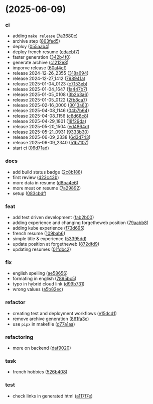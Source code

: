 #  (2025-06-09)


### ci

* adding `make release` ([7a3680c](https://github.com/KINFOO/resume/commit/7a3680c355c5092ccb0d8bd0204aa1d5c9a1dbe8))
* archive step ([863fed5](https://github.com/KINFOO/resume/commit/863fed516c32de8d4bf4d3c75f35b9117e79e282))
* deploy ([055aab4](https://github.com/KINFOO/resume/commit/055aab444bd8a81c9760db8e7e9b561110ccc083))
* deploy french resume ([edacbf7](https://github.com/KINFOO/resume/commit/edacbf7981bb706b4e91908af567288142c95b4e))
* faster generation ([342b4f0](https://github.com/KINFOO/resume/commit/342b4f0d04e360edd53a19c896f787ba57878a89))
* generate archive ([c1212e8](https://github.com/KINFOO/resume/commit/c1212e8c461260fd062e3b53eda2cc48cef8e06b))
* imporve release ([60af4cf](https://github.com/KINFOO/resume/commit/60af4cfead4e7df23e0655cc84f4aa28575f2775))
* release 2024-12-26_2355 ([318a694](https://github.com/KINFOO/resume/commit/318a694e3736ba580a897619eb34226febdd3585))
* release 2024-12-27_1412 ([798941a](https://github.com/KINFOO/resume/commit/798941abc1bf700fe947cba0727f1353a650f50e))
* release 2025-01-04_0123 ([c7153eb](https://github.com/KINFOO/resume/commit/c7153eb51c6f066df24879ec379e36226a846dad))
* release 2025-01-04_1647 ([1a447b7](https://github.com/KINFOO/resume/commit/1a447b73347ee776752ec57b232446379307b215))
* release 2025-01-05_0108 ([3b2b3a6](https://github.com/KINFOO/resume/commit/3b2b3a6673d5aca826d932780d13a47faeb555ba))
* release 2025-01-05_0122 ([2fb8ca7](https://github.com/KINFOO/resume/commit/2fb8ca78a91ffc39c90df9de43ac8fb11c2d22a3))
* release 2025-02-16_0000 ([3013a63](https://github.com/KINFOO/resume/commit/3013a63815ed991417c50b3b38a50e143d6da76c))
* release 2025-04-08_1146 ([04b7b64](https://github.com/KINFOO/resume/commit/04b7b645c554d94a4babc84f32fc3d4035a9ad5d))
* release 2025-04-08_1156 ([c8d68c8](https://github.com/KINFOO/resume/commit/c8d68c8ad44f079034c8d5f7de38b9d9f9262c5a))
* release 2025-04-29_1801 ([18f29da](https://github.com/KINFOO/resume/commit/18f29daa82db0773b964b0566464ff53d2abd4f5))
* release 2025-05-20_1504 ([ed4864d](https://github.com/KINFOO/resume/commit/ed4864dad552c8275c9ecea4b6e10d2c3291b49e))
* release 2025-05-21_0931 ([9333b30](https://github.com/KINFOO/resume/commit/9333b30c3350014e7bc8d01102c080f95e62fc35))
* release 2025-06-09_2338 ([6d3d743](https://github.com/KINFOO/resume/commit/6d3d7433055594d2834be22c9e5aadb8bc5df901))
* release 2025-06-09_2340 ([51b7107](https://github.com/KINFOO/resume/commit/51b71072dd73b62ef734c73947d28ad8d7924a60))
* start ci ([06d71ad](https://github.com/KINFOO/resume/commit/06d71adaf1c48d3d28f689927b924d71f5668c87))

### docs

* add build status badge ([2c8b188](https://github.com/KINFOO/resume/commit/2c8b188a03e472319d2fa5a94e9f4c18e5f6377c))
* first review ([d23c43b](https://github.com/KINFOO/resume/commit/d23c43b9f124c1b16f2305ac9e4eed037e4c6b10))
* more data in resume ([d8ba4e6](https://github.com/KINFOO/resume/commit/d8ba4e6a7392bd1c6bd1eebc2ad790796beda521))
* more meat on resume ([7a29892](https://github.com/KINFOO/resume/commit/7a29892d1b47e7bbcd824a983a8b2756afba8c43))
* setup ([083cbdf](https://github.com/KINFOO/resume/commit/083cbdf1c2ccb883927c368f0df45d26fe2a6f13))

### feat

* add test driven development ([fab2b00](https://github.com/KINFOO/resume/commit/fab2b00d9614fa0ecd0b65646328be9a67f12052))
* adding experience and changing forgetheweb position ([79aabb8](https://github.com/KINFOO/resume/commit/79aabb850f9ccf2b23338efecbb0a62292d2ecbf))
* adding kube experience ([f73d695](https://github.com/KINFOO/resume/commit/f73d695d93826190258fadf8fd8b2e8e8b4458b8))
* french resume ([109bab6](https://github.com/KINFOO/resume/commit/109bab6876e835b719b7a934a4ed9f5c9ca4a71b))
* simple title & experience ([53395dd](https://github.com/KINFOO/resume/commit/53395dd313a3b637b3ded5a4f7da8030959c63aa))
* update position at forgetheweb ([872dfd9](https://github.com/KINFOO/resume/commit/872dfd9b27c21c7d9553c8890ff91ddeac8ffd2c))
* updating resumes ([01fdbc2](https://github.com/KINFOO/resume/commit/01fdbc25c44d7f9e94ab7e14036140ca5eeece6a))

### fix

* english spelling ([ae58656](https://github.com/KINFOO/resume/commit/ae58656f44552e9e1f0df929049a105f0ade6760))
* formating in english ([7895bc5](https://github.com/KINFOO/resume/commit/7895bc583c4f4be94ad7539bd320074b05e7b2f0))
* typo in hybrid cloud link ([d99b731](https://github.com/KINFOO/resume/commit/d99b731475f339a78da5844784bed67149cc334b))
* wrong values ([a5b82ec](https://github.com/KINFOO/resume/commit/a5b82ec1050eb0c4c1875ef587317e9896670aeb))

### refactor

* creating test and deployment workflows ([e15dcd1](https://github.com/KINFOO/resume/commit/e15dcd1a5db22537796925bb8c543b5b87f682b3))
* remove archive generation ([861fa3c](https://github.com/KINFOO/resume/commit/861fa3c11c8af8af0ea0762e83a8d5adceff5122))
* use `pipx` in makefile ([d77a1aa](https://github.com/KINFOO/resume/commit/d77a1aafce73fc92346da8896c0e1fa2f9748dbc))

### refactoring

* more on backend ([daf9020](https://github.com/KINFOO/resume/commit/daf90201f99cd32d14bb9b7361e31e45964f8f34))

### task

* french hobbies ([526b408](https://github.com/KINFOO/resume/commit/526b408b69d72f60b84b4db33e9948b4edf00631))

### test

* check links in generated html ([a117f7e](https://github.com/KINFOO/resume/commit/a117f7e35f089ff5600ccda3fda9afbc6cb3ea92))



